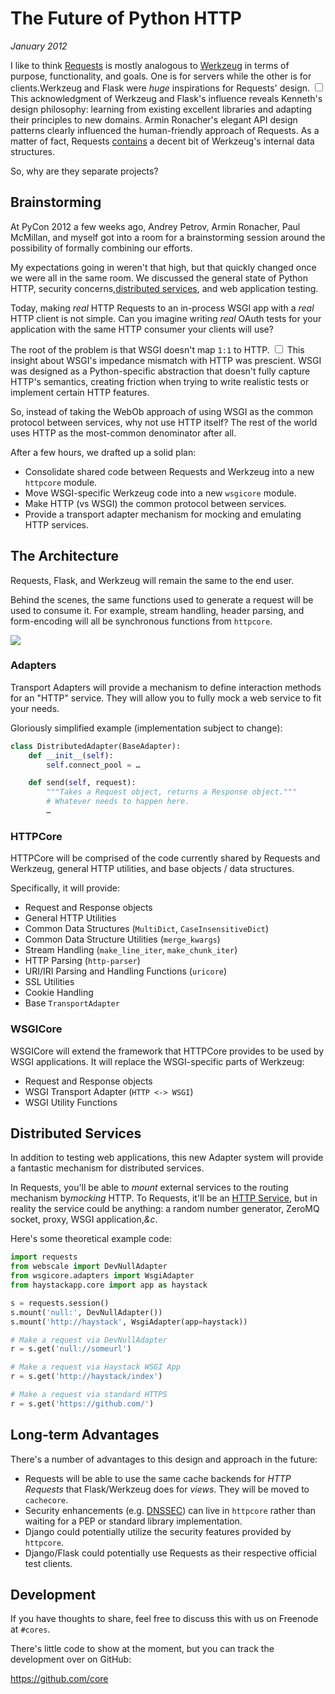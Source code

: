 # The Future of Python HTTP
*January 2012*





  I like to think [Requests](http://python-requests.org/) is mostly analogous to [Werkzeug](http://werkzeug.pocoo.org/) in terms of purpose, functionality, and goals. One is for servers while the other is for clients.Werkzeug and Flask were *huge* inspirations for Requests' design.<label for="sn-werkzeug-inspiration" class="margin-toggle sidenote-number"></label>
<input type="checkbox" id="sn-werkzeug-inspiration" class="margin-toggle"/>
<span class="sidenote">This acknowledgment of Werkzeug and Flask's influence reveals Kenneth's design philosophy: learning from existing excellent libraries and adapting their principles to new domains. Armin Ronacher's elegant API design patterns clearly influenced the human-friendly approach of Requests.</span> As a matter of fact, Requests [contains](https://github.com/kennethreitz/requests/blob/develop/requests/utils.py#L99) a decent bit of Werkzeug's internal data structures.

 So, why are they separate projects?

 ## Brainstorming

 At PyCon 2012 a few weeks ago, Andrey Petrov, Armin Ronacher, Paul McMillan, and myself got into a room for a brainstorming session around the possibility of formally combining our efforts.

 My expectations going in weren't that high, but that quickly changed once we were all in the same room. We discussed the general state of Python HTTP, security concerns,[distributed services](http://www.amazon.com/gp/product/0596529554/ref=as_li_ss_tl?ie=UTF8&tag=bookforkind-20&linkCode=as2&camp=1789&creative=390957&creativeASIN=0596529554), and web application testing.

 Today, making *real* HTTP Requests to an in\-process WSGI app with a *real* HTTP client is not simple. Can you imagine writing *real* OAuth tests for your application with the same HTTP consumer your clients will use?

 The root of the problem is that WSGI doesn't map `1:1` to HTTP.<label for="sn-wsgi-limitation" class="margin-toggle sidenote-number"></label>
<input type="checkbox" id="sn-wsgi-limitation" class="margin-toggle"/>
<span class="sidenote">This insight about WSGI's impedance mismatch with HTTP was prescient. WSGI was designed as a Python-specific abstraction that doesn't fully capture HTTP's semantics, creating friction when trying to write realistic tests or implement certain HTTP features.</span>

 So, instead of taking the WebOb approach of using WSGI as the common protocol between services, why not use HTTP itself? The rest of the world uses HTTP as the most\-common denominator after all.

 After a few hours, we drafted up a solid plan:

 * Consolidate shared code between Requests and Werkzeug into a new `httpcore` module.
* Move WSGI\-specific Werkzeug code into a new `wsgicore` module.
* Make HTTP (vs WSGI) the common protocol between services.
* Provide a transport adapter mechanism for mocking and emulating HTTP services.

 ## The Architecture

 Requests, Flask, and Werkzeug will remain the same to the end user.

 Behind the scenes, the same functions used to generate a request will be used to consume it. For example, stream handling, header parsing, and form\-encoding will all be synchronous functions from `httpcore`.

 ![](http://cl.ly/1n0M093z3l0Z390u1121/Screen%20Shot%202012-04-02%20at%202.05.29%20AM.png)

 ### Adapters

 Transport Adapters will provide a mechanism to define interaction methods for an "HTTP" service. They will allow you to fully mock a web service to fit your needs.

 Gloriously simplified example (implementation subject to change):

```python
class DistributedAdapter(BaseAdapter):
    def __init__(self):
        self.connect_pool = …

    def send(self, request):
        """Takes a Request object, returns a Response object."""
        # Whatever needs to happen here.
        …
```
 ### HTTPCore

 HTTPCore will be comprised of the code currently shared by Requests and Werkzeug, general HTTP utilities, and base objects / data structures.

 Specifically, it will provide:

 * Request and Response objects
* General HTTP Utilities
* Common Data Structures (`MultiDict`, `CaseInsensitiveDict`)
* Common Data Structure Utilities (`merge_kwargs`)
* Stream Handling (`make_line_iter`, `make_chunk_iter`)
* HTTP Parsing (`http-parser`)
* URI/IRI Parsing and Handling Functions (`uricore`)
* SSL Utilities
* Cookie Handling
* Base `TransportAdapter`

 ### WSGICore

 WSGICore will extend the framework that HTTPCore provides to be used by WSGI applications. It will replace the WSGI\-specific parts of Werkzeug:

 * Request and Response objects
* WSGI Transport Adapter (`HTTP <-> WSGI`)
* WSGI Utility Functions

 ## Distributed Services

 In addition to testing web applications, this new Adapter system will provide a fantastic mechanism for distributed services.

 In Requests, you'll be able to *mount* external services to the routing mechanism by*mocking* HTTP. To Requests, it'll be an [HTTP Service](http://www.amazon.com/gp/product/B0043D2ED6/ref=as_li_ss_tl?ie=UTF8&tag=bookforkind-20&linkCode=as2&camp=1789&creative=390957&creativeASIN=B0043D2ED6), but in reality the service could be anything: a random number generator, ZeroMQ socket, proxy, WSGI application,*\&c*.

 Here's some theoretical example code:

```python
import requests
from webscale import DevNullAdapter
from wsgicore.adapters import WsgiAdapter
from haystackapp.core import app as haystack

s = requests.session()
s.mount('null:', DevNullAdapter())
s.mount('http://haystack', WsgiAdapter(app=haystack))

# Make a request via DevNullAdapter
r = s.get('null://someurl')

# Make a request via Haystack WSGI App
r = s.get('http://haystack/index')

# Make a request via standard HTTPS
r = s.get('https://github.com/')
```
 ## Long\-term Advantages

 There's a number of advantages to this design and approach in the future:

 * Requests will be able to use the same cache backends for *HTTP Requests* that Flask/Werkzeug does for *views*. They will be moved to `cachecore`.
* Security enhancements (e.g. [DNSSEC](http://en.wikipedia.org/wiki/Domain_Name_System_Security_Extensions)) can live in `httpcore` rather than waiting for a PEP or standard library implementation.
* Django could potentially utilize the security features provided by `httpcore`.
* Django/Flask could potentially use Requests as their respective official test clients.

 ## Development

 If you have thoughts to share, feel free to discuss this with us on Freenode at `#cores`.

 There's little code to show at the moment, but you can track the development over on GitHub:

 <https://github.com/core>

  